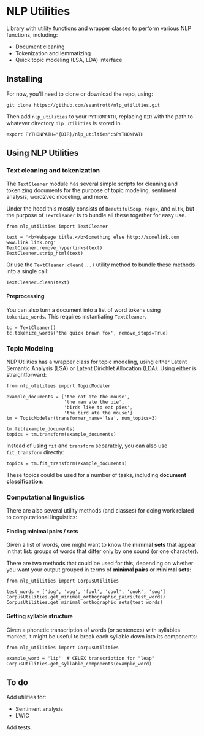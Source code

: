 # NLP Utilities

Library with utility functions and wrapper classes to perform various NLP functions, including:
* Document cleaning
* Tokenization and lemmatizing
* Quick topic modeling (LSA, LDA) interface

## Installing

For now, you'll need to clone or download the repo, using:

```git clone https://github.com/seantrott/nlp_utilities.git```

Then add `nlp_utilities` to your `PYTHONPATH`, replacing `DIR` with the path to whatever directory `nlp_utilities` is stored in.

```export PYTHONPATH="{DIR}/nlp_utilties":$PYTHONPATH```

## Using NLP Utilities

### Text cleaning and tokenization

The `TextCleaner` module has several simple scripts for cleaning and tokenizing documents for the purpose of topic modeling, sentiment analysis, word2vec modeling, and more.

Under the hood this mostly consists of `BeautifulSoup`, `regex`, and `nltk`, but the purpose of `TextCleaner` is to bundle all these together for easy use.

```
from nlp_utilities import TextCleaner

text = '<b>Webpage title.</b>Something else http://somelink.com www.link link.org'
TextCleaner.remove_hyperlinks(text)
TextCleaner.strip_html(text)
```

Or use the `TextCleaner.clean(...)` utility method to bundle these methods into a single call:

```
TextCleaner.clean(text)
```

#### Preprocessing

You can also turn a document into a list of word tokens using `tokenize_words`. This requires instantiating `TextCleaner`.

```
tc = TextCleaner()
tc.tokenize_words('the quick brown fox', remove_stops=True)
```


### Topic Modeling

NLP Utilities has a wrapper class for topic modeling, using either Latent Semantic Analysis (LSA) or Latent Dirichlet Allocation (LDA). Using either is straightforward:

```
from nlp_utilities import TopicModeler

example_documents = ['the cat ate the mouse',
                     'the man ate the pie',
                     'birds like to eat pies',
                     'the bird ate the mouse']
tm = TopicModeler(transformer_name='lsa', num_topics=3)

tm.fit(example_documents)
topics = tm.transform(example_documents)

```

Instead of using `fit` and `transform` separately, you can also use `fit_transform` directly:

```
topics = tm.fit_transform(example_documents)
```

These topics could be used for a number of tasks, including **document classification**. 


### Computational linguistics

There are also several utility methods (and classes) for doing work related to computational linguistics:

#### Finding minimal pairs / sets

Given a list of words, one might want to know the **minimal sets** that appear in that list: groups of words that differ only by one sound (or one character). 

There are two methods that could be used for this, depending on whether you want your output grouped in terms of **minimal pairs** or **minimal sets**:

```
from nlp_utilities import CorpusUtilities

test_words = ['dog', 'wog', 'fool', 'cool', 'cook', 'sog']
CorpusUtilities.get_minimal_orthographic_pairs(test_words)
CorpusUtilities.get_minimal_orthographic_sets(test_words)
```

#### Getting syllable structure

Given a phonetic transcription of words (or sentences) with syllables marked, it might be useful to break each syllable down into its components:

```
from nlp_utilities import CorpusUtilities

example_word = 'lip'  # CELEX transcription for "leap"
CorpusUtilities.get_syllable_components(example_word)
```

## To do

Add utilities for:
* Sentiment analysis
* LWIC

Add tests.
